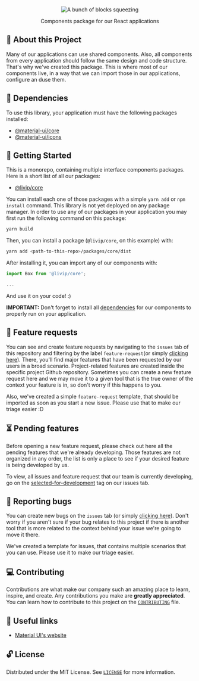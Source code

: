 <p align="center">
  <br>
   <img src="https://media.giphy.com/media/MvovQGsMBY9H2/giphy.gif" alt="A bunch of blocks squeezing" title="Design System header's GIF" />
  <br>
</p>
<p align="center">
Components package for our React applications
</p>

## 📖 About this Project

Many of our applications can use shared components. Also, all components from every application should follow the same design and code structure. That's why we've created this package. This is where most of our components live, in a way that we can import those in our applications, configure an duse them.

## 💾 Dependencies

To use this library, your application must have the following packages installed:

* [@material-ui/core](https://www.npmjs.com/package/@material-ui/core)
* [@material-ui/icons](https://www.npmjs.com/package/@material-ui/icons)

## 🤖 Getting Started

This is a monorepo, containing multiple interface components packages. Here is a short list of all our packages:

* [@livip/core](packages/core)

You can install each one of those packages with a simple `yarn add` or `npm install` command. This library is not yet deployed on any package manager. In order to use any of our packages in your application you may first run the following command on this package:

``` sh
yarn build
```

Then, you can install a package (`@livip/core`, on this example) with:

``` sh
yarn add <path-to-this-repo>/packages/core/dist
```

After installing it, you can import any of our components with:

``` javascript
import Box from '@livip/core';

...
```

And use it on your code! :)

**IMPORTANT:** Don't forget to install all [dependencies](#dependencies) for our components to properly run on your application.

## 🌱 Feature requests

You can see and create feature requests by navigating to the `issues` tab of this repository and filtering by the label `feature-request`(or simply [clicking here](https://github.com/livipdev/design-system/labels/feature-request)). There, you'll find major features that have been requested by our users in a broad scenario. Project-related features are created inside the specific project Github repository. Sometimes you can create a new feature request here and we may move it to a given tool that is the true owner of the context your feature is in, so don't worry if this happens to you.

Also, we've created a simple `feature-request` template, that should be imported as soon as you start a new issue. Please use that to make our triage easier :D

## ⏳ Pending features

Before opening a new feature request, please check out here all the pending features that we're already developing. Those features are not organized in any order, the list is only a place to see if your desired feature is being developed by us.

To view, all issues and feature request that our team is currently developing, go on the [selected-for-development](https://github.com/livipdev/design-system/labels/selected-for-development) tag on our issues tab.

## 🐛 Reporting bugs

You can create new bugs on the `issues` tab (or simply [clicking here](https://github.com/livipdev/design-system/issues)). Don't worry if you aren't sure if your bug relates to this project if there is another tool that is more related to the context behind your issue we're going to move it there.

We've created a template for issues, that contains multiple scenarios that you can use. Please use it to make our triage easier.

## 💻 Contributing

Contributions are what make our company such an amazing place to learn, inspire, and create. Any contributions you make are **greatly appreciated**. You can learn how to contribute to this project on the [`CONTRIBUTING`](CONTRIBUTING.md) file.

## 🔗 Useful links

* [Material UI's website](https://material-ui.com/)

## 🔓 License

Distributed under the MIT License. See [`LICENSE`](LICENSE) for more information.
